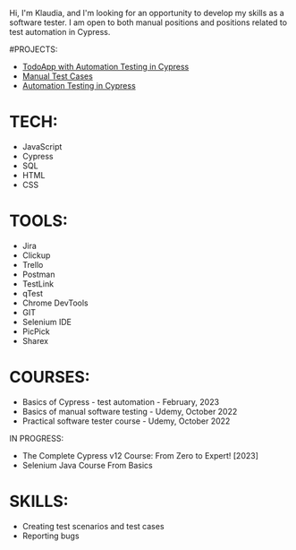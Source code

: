 Hi, I'm Klaudia, and I'm looking for an opportunity to develop my skills as a software tester. I am open to both manual positions and positions related to test automation in Cypress.

#PROJECTS:
* [TodoApp with Automation Testing in Cypress](https://github.com/klaudiakprojects/todoapp)
* [Manual Test Cases](https://github.com/klaudiakprojects/basic-form)
* [Automation Testing in Cypress](https://github.com/klaudiakprojects/automationexercisetesting)

# TECH:
* JavaScript
* Cypress
* SQL
* HTML
* CSS

# TOOLS:
* Jira
* Clickup
* Trello
* Postman
* TestLink
* qTest
* Chrome DevTools
* GIT
* Selenium IDE
* PicPick
* Sharex

# COURSES:
* Basics of Cypress - test automation - February, 2023
* Basics of manual software testing - Udemy, October 2022
* Practical software tester course - Udemy, October 2022

IN PROGRESS:
* The Complete Cypress v12 Course: From Zero to Expert! [2023]
* Selenium Java Course From Basics

# SKILLS:
* Creating test scenarios and test cases
* Reporting bugs

